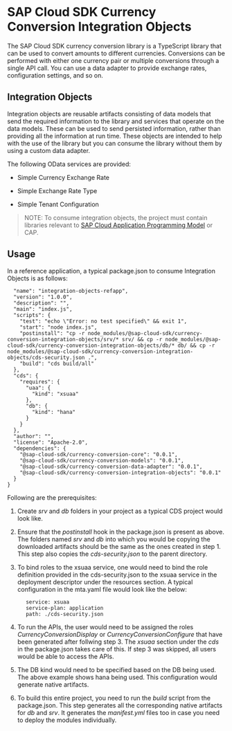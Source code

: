 # SAP Cloud SDK Currency Conversion Integration Objects

The SAP Cloud SDK currency conversion library is a TypeScript library that can be used to convert amounts to different currencies. Conversions can be performed with either one currency pair or multiple conversions through a single API call. You can use a data adapter to provide exchange rates, configuration settings, and so on.

## Integration Objects

Integration objects are reusable artifacts consisting of data models that send the required information to the library and services that operate on the data models. These can be used to send persisted information, rather than providing all the information at run time. These objects are intended to help with the use of the library but you can consume the library without them by using a custom data adapter.

The following OData services are provided:

* Simple Currency Exchange Rate

* Simple Exchange Rate Type

* Simple Tenant Configuration

> NOTE:
To consume integration objects, the project must contain libraries relevant to [SAP Cloud Application Programming Model](https://cap.cloud.sap/docs/) or CAP.

## Usage

In a reference application, a typical package.json to consume Integration Objects is as follows:
``` {
  "name": "integration-objects-refapp",
  "version": "1.0.0",
  "description": "",
  "main": "index.js",
  "scripts": {
    "test": "echo \"Error: no test specified\" && exit 1",
    "start": "node index.js",
    "postinstall": "cp -r node_modules/@sap-cloud-sdk/currency-conversion-integration-objects/srv/* srv/ && cp -r node_modules/@sap-cloud-sdk/currency-conversion-integration-objects/db/* db/ && cp -r node_modules/@sap-cloud-sdk/currency-conversion-integration-objects/cds-security.json .",
    "build": "cds build/all"
  },
  "cds": {
    "requires": {
      "uaa": {
        "kind": "xsuaa"
      },
      "db": {
        "kind": "hana"
      }
    }
  },
  "author": "",
  "license": "Apache-2.0",
  "dependencies": {
    "@sap-cloud-sdk/currency-conversion-core": "0.0.1",
    "@sap-cloud-sdk/currency-conversion-models": "0.0.1",
    "@sap-cloud-sdk/currency-conversion-data-adapter": "0.0.1",
    "@sap-cloud-sdk/currency-conversion-integration-objects": "0.0.1"
  }
}

```
Following are the prerequisites: 
1. Create *srv* and *db* folders in your project as a typical CDS project would look like.
	
2. Ensure that the *postinstall* hook in the package.json is present as above. The folders named *srv* and *db* into which you would be copying the downloaded artifacts should be the same as the ones created in step 1. This step also copies the *cds-security.json* to the parent directory.

3. To bind roles to the xsuaa service, one would need to bind the role definition provided in the cds-security.json to the xsuaa service in the deployment descriptor under the resources section. A typical configuration in the mta.yaml file would look like the below:
```parameters:
      service: xsuaa
      service-plan: application
      path: ./cds-security.json
```

4. To run the APIs, the user would need to be assigned the roles *CurrencyConversionDisplay* or *CurrencyConversionConfigure* that have been generated after follwing step 3. The *xsuaa* section under the *cds* in the package.json takes care of this. If step 3 was skipped, all users would be able to access the APIs.
	
5. The DB kind would need to be specified based on the DB being used. The above example shows hana being used. This configuration would generate native artifacts. 

5. To build this entire project, you need to run the *build* script from the package.json. This step generates all the corresponding native artifacts for *db* and *srv*. It generates the *manifest.yml* files too in case you need to deploy the modules individually.
